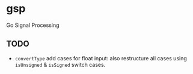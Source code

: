 # gsp
Go Signal Processing

## TODO
- `convertType` add cases for float input: also restructure all cases using `isUnsigned` & `isSigned` switch cases.
